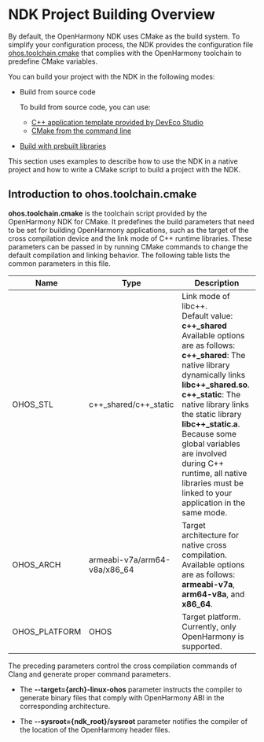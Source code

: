 # NDK Project Building Overview


By default, the OpenHarmony NDK uses CMake as the build system. To simplify your configuration process, the NDK provides the configuration file [ohos.toolchain.cmake](#introduction-to-ohostoolchaincmake) that complies with the OpenHarmony toolchain to predefine CMake variables.


You can build your project with the NDK in the following modes:


- Build from source code

  To build from source code, you can use:

  - [C++ application template provided by DevEco Studio](build-with-ndk-ide.md)
  - [CMake from the command line](build-with-ndk-cmake.md)

- [Build with prebuilt libraries](build-with-ndk-prebuilts.md)


This section uses examples to describe how to use the NDK in a native project and how to write a CMake script to build a project with the NDK.


## Introduction to ohos.toolchain.cmake

**ohos.toolchain.cmake** is the toolchain script provided by the OpenHarmony NDK for CMake. It predefines the build parameters that need to be set for building OpenHarmony applications, such as the target of the cross compilation device and the link mode of C++ runtime libraries. These parameters can be passed in by running CMake commands to change the default compilation and linking behavior. The following table lists the common parameters in this file.

| Name| Type| Description|
| -------- | -------- | -------- |
| OHOS_STL | c++_shared/c++_static | Link mode of libc++.<br> Default value: **c++_shared**<br>Available options are as follows:<br>**c++_shared**: The native library dynamically links **libc++_shared.so**.<br>**c++_static**: The native library links the static library **libc++_static.a**.<br>Because some global variables are involved during C++ runtime, all native libraries must be linked to your application in the same mode.|
| OHOS_ARCH | armeabi-v7a/arm64-v8a/x86_64 | Target architecture for native cross compilation. Available options are as follows: **armeabi-v7a**, **arm64-v8a**, and **x86_64**.|
| OHOS_PLATFORM | OHOS | Target platform. Currently, only OpenHarmony is supported.|

The preceding parameters control the cross compilation commands of Clang and generate proper command parameters.

- The **--target={arch}-linux-ohos** parameter instructs the compiler to generate binary files that comply with OpenHarmony ABI in the corresponding architecture.

- The **--sysroot={ndk_root}/sysroot** parameter notifies the compiler of the location of the OpenHarmony header files.
